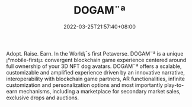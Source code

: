 ﻿---
weight: 
title: "DOGAM¨ª"
description: "Adopt. Raise. Earn. In the World¡¯s first Petaverse. DOGAM¨ª is a unique ¡°mobile-first¡± convergent blockchain game experience centered around full ownership of your 3D NFT dog avatars. DOGAM¨ª offers a scalable, customizable and amplified experience driven by an innovative narrative, interoperability with blockchain game partners, AR functionalities, infinite customization and personalization options and most importantly play-to-earn mechanisms, including a marketplace for secondary market sales, exclusive drops and auctions."
date: 2022-03-25T21:57:40+08:00
lastmod: 2022-03-25T16:45:40+08:00
draft: false
authors: ["Metabd"]
featuredImage: "111.webp"
link: "https://dogami.com/"
tags: ["DOGAM¨ª","Çø¿éÁ´ÓÎÏ·"]
categories: ["navigation"]
navigation: ["Çø¿éÁ´ÓÎÏ·"]
lightgallery: true
toc: true
pinned: false
recommend: false
recommend1: false
---
Adopt. Raise. Earn. In the World¡¯s first Petaverse. DOGAM¨ª is a unique ¡°mobile-first¡± convergent blockchain game experience centered around full ownership of your 3D NFT dog avatars. DOGAM¨ª offers a scalable, customizable and amplified experience driven by an innovative narrative, interoperability with blockchain game partners, AR functionalities, infinite customization and personalization options and most importantly play-to-earn mechanisms, including a marketplace for secondary market sales, exclusive drops and auctions.
